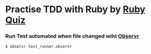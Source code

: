 # Practise TDD with Ruby by [Ruby Quiz](http://rubyquiz.com/index.html)

### Run Test automated when file changed wiht [Observr](https://github.com/kevinburke/observr)

```sh
$ observr test_runner.observr
```
